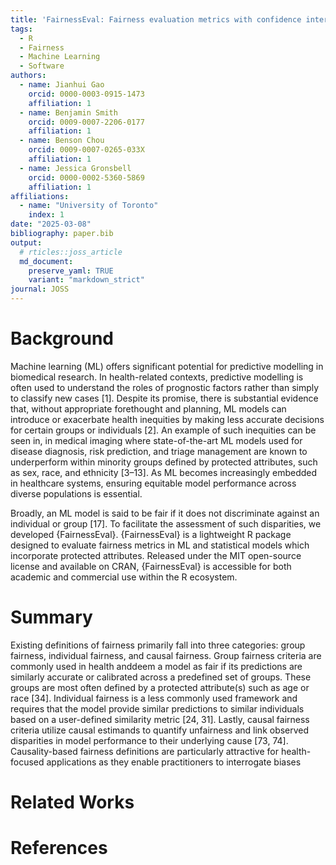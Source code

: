 ```yaml
---
title: 'FairnessEval: Fairness evaluation metrics with confidence intervals'
tags:
  - R
  - Fairness
  - Machine Learning
  - Software
authors:
  - name: Jianhui Gao
    orcid: 0000-0003-0915-1473
    affiliation: 1
  - name: Benjamin Smith
    orcid: 0009-0007-2206-0177
    affiliation: 1
  - name: Benson Chou
    orcid: 0009-0007-0265-033X
    affiliation: 1
  - name: Jessica Gronsbell
    orcid: 0000-0002-5360-5869
    affiliation: 1
affiliations:
  - name: "University of Toronto"
    index: 1
date: "2025-03-08"
bibliography: paper.bib
output:
  # rticles::joss_article
  md_document:
    preserve_yaml: TRUE
    variant: "markdown_strict"
journal: JOSS
---
```


# Background

Machine learning (ML) offers significant potential for predictive modelling in biomedical research. In health-related contexts, predictive modelling is often used to  understand the roles of prognostic factors rather than simply to classify new cases [1]. Despite its promise, there is substantial evidence that, without appropriate forethought and planning, ML models can introduce or exacerbate health inequities by making less accurate decisions for certain groups or individuals [2]. An example of such inequities can be seen in, in medical imaging where state-of-the-art ML models used for disease diagnosis, risk prediction, and triage management are known to underperform within minority groups defined by protected attributes, such as sex, race, and ethnicity [3–13]. As ML becomes increasingly embedded in healthcare systems, ensuring equitable model performance across diverse populations is essential. 

Broadly, an ML model is said to be fair if it does not discriminate against an individual or group [17]. To facilitate the assessment of such disparities, we developed {FairnessEval}. {FairnessEval} is a lightweight R package designed to evaluate fairness metrics in ML and statistical models which incorporate protected attributes. Released under the MIT open-source license and available on CRAN, {FairnessEval} is accessible for both academic and commercial use within the R ecosystem.

# Summary 

Existing definitions of fairness primarily fall into three categories: group fairness, individual fairness, and causal fairness. Group fairness criteria are commonly used in health anddeem a model as fair if its predictions are similarly accurate or calibrated across a predefined set of groups. These groups are most often defined by a protected attribute(s) such as age or race [34]. Individual fairness is a less commonly used framework and requires that the model provide similar predictions to similar individuals based on a user-defined similarity metric [24, 31]. Lastly, causal fairness criteria utilize causal estimands to quantify unfairness and link observed disparities in model performance to their underlying cause [73, 74]. Causality-based fairness definitions are particularly attractive for health-focused applications as they enable practitioners to interrogate biases

# Related Works

# References
